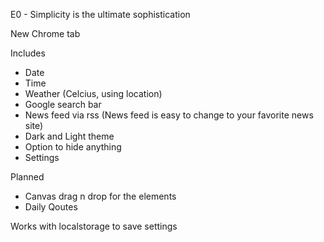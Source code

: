 E0 - Simplicity is the ultimate sophistication

New Chrome tab

Includes

- Date
- Time
- Weather (Celcius, using location)
- Google search bar
- News feed via rss (News feed is easy to change to your favorite news site)
- Dark and Light theme
- Option to hide anything
- Settings

Planned

- Canvas drag n drop for the elements
- Daily Qoutes

Works with localstorage to save settings

